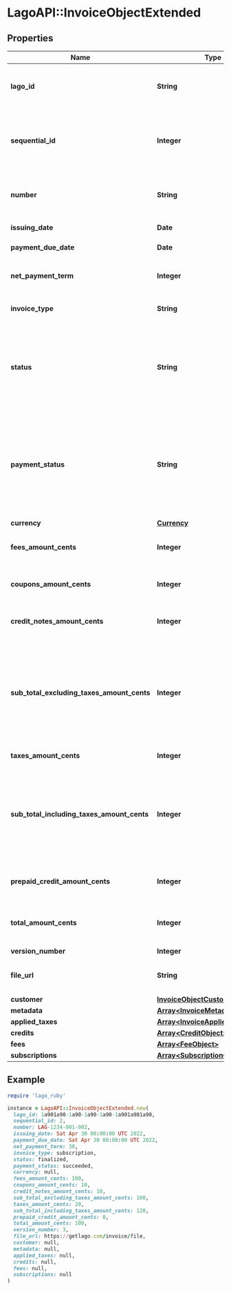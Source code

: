 # LagoAPI::InvoiceObjectExtended

## Properties

| Name | Type | Description | Notes |
| ---- | ---- | ----------- | ----- |
| **lago_id** | **String** | Unique identifier assigned to the fee within the Lago application. This ID is exclusively created by Lago and serves as a unique identifier for the fee’s record within the Lago system. |  |
| **sequential_id** | **Integer** | This ID helps in uniquely identifying and organizing the invoices associated with a specific customer. It provides a sequential numbering system specific to the customer, allowing for easy tracking and management of invoices within the customer&#39;s context. |  |
| **number** | **String** | The unique number assigned to the invoice. This number serves as a distinct identifier for the invoice and helps in differentiating it from other invoices in the system. |  |
| **issuing_date** | **Date** | The date when the invoice was issued. It is provided in the ISO 8601 date format. |  |
| **payment_due_date** | **Date** | The payment due date for the invoice, specified in the ISO 8601 date format. | [optional] |
| **net_payment_term** | **Integer** | The net payment term, expressed in days, specifies the duration within which a customer is expected to remit payment after the invoice is finalized. | [optional] |
| **invoice_type** | **String** | The type of invoice issued. Possible values are &#x60;subscription&#x60;, &#x60;one-off&#x60; or &#x60;credit&#x60;. |  |
| **status** | **String** | The status of the invoice. It indicates the current state of the invoice and can have two possible values: - &#x60;draft&#x60;: the invoice is in the draft state, waiting for the end of the grace period to be finalized. During this period, events can still be ingested and added to the invoice. - &#x60;finalized&#x60;: the invoice has been issued and finalized. In this state, events cannot be ingested or added to the invoice anymore. |  |
| **payment_status** | **String** | The status of the payment associated with the invoice. It can have one of the following values: - &#x60;pending&#x60;: the payment is pending, waiting for payment processing in Stripe or when the invoice is emitted but users have not updated the payment status through the endpoint. - &#x60;succeeded&#x60;: the payment of the invoice has been successfully processed. - &#x60;failed&#x60;: the payment of the invoice has failed or encountered an error during processing. |  |
| **currency** | [**Currency**](Currency.md) |  |  |
| **fees_amount_cents** | **Integer** | The total sum of fees amount in cents. It calculates the cumulative amount of all the fees associated with the invoice, providing a consolidated value. |  |
| **coupons_amount_cents** | **Integer** | The total sum of all coupons discounted on the invoice. It calculates the cumulative discount amount applied by coupons, expressed in cents. |  |
| **credit_notes_amount_cents** | **Integer** | The total sum of all credit notes discounted on the invoice. It calculates the cumulative discount amount applied by credit notes, expressed in cents. |  |
| **sub_total_excluding_taxes_amount_cents** | **Integer** | Subtotal amount, excluding taxes, expressed in cents. This field depends on the version number. Here are the definitions based on the version: - Version 1: is equal to the sum of &#x60;fees_amount_cents&#x60;, minus &#x60;coupons_amount_cents&#x60;, and minus &#x60;prepaid_credit_amount_cents&#x60;. - Version 2: is equal to the &#x60;fees_amount_cents&#x60;. - Version 3: is equal to the &#x60;fees_amount_cents&#x60;, minus &#x60;coupons_amount_cents&#x60; |  |
| **taxes_amount_cents** | **Integer** | The sum of tax amount associated with the invoice, expressed in cents. |  |
| **sub_total_including_taxes_amount_cents** | **Integer** | Subtotal amount, including taxes, expressed in cents. This field depends on the version number. Here are the definitions based on the version: - Version 1: is equal to the &#x60;total_amount_cents&#x60;. - Version 2: is equal to the sum of &#x60;fees_amount_cents&#x60; and &#x60;taxes_amount_cents&#x60;. - Version 3: is equal to the sum &#x60;sub_total_excluding_taxes_amount_cents&#x60; and &#x60;taxes_amount_cents&#x60; |  |
| **prepaid_credit_amount_cents** | **Integer** | The total sum of all prepaid credits discounted on the invoice. It calculates the cumulative discount amount applied by prepaid credits, expressed in cents. |  |
| **total_amount_cents** | **Integer** | The sum of the amount and taxes amount on the invoice, expressed in cents. It calculates the total financial value of the invoice, including both the original amount and any applicable taxes. |  |
| **version_number** | **Integer** |  |  |
| **file_url** | **String** | Contains the URL that provides direct access to the invoice PDF file. You can use this URL to download or view the PDF document of the invoice | [optional] |
| **customer** | [**InvoiceObjectCustomer**](InvoiceObjectCustomer.md) |  | [optional] |
| **metadata** | [**Array&lt;InvoiceMetadataObject&gt;**](InvoiceMetadataObject.md) |  | [optional] |
| **applied_taxes** | [**Array&lt;InvoiceAppliedTaxObject&gt;**](InvoiceAppliedTaxObject.md) |  | [optional] |
| **credits** | [**Array&lt;CreditObject&gt;**](CreditObject.md) |  | [optional] |
| **fees** | [**Array&lt;FeeObject&gt;**](FeeObject.md) |  | [optional] |
| **subscriptions** | [**Array&lt;SubscriptionObject&gt;**](SubscriptionObject.md) |  | [optional] |

## Example

```ruby
require 'lago_ruby'

instance = LagoAPI::InvoiceObjectExtended.new(
  lago_id: 1a901a90-1a90-1a90-1a90-1a901a901a90,
  sequential_id: 2,
  number: LAG-1234-001-002,
  issuing_date: Sat Apr 30 00:00:00 UTC 2022,
  payment_due_date: Sat Apr 30 00:00:00 UTC 2022,
  net_payment_term: 30,
  invoice_type: subscription,
  status: finalized,
  payment_status: succeeded,
  currency: null,
  fees_amount_cents: 100,
  coupons_amount_cents: 10,
  credit_notes_amount_cents: 10,
  sub_total_excluding_taxes_amount_cents: 100,
  taxes_amount_cents: 20,
  sub_total_including_taxes_amount_cents: 120,
  prepaid_credit_amount_cents: 0,
  total_amount_cents: 100,
  version_number: 3,
  file_url: https://getlago.com/invoice/file,
  customer: null,
  metadata: null,
  applied_taxes: null,
  credits: null,
  fees: null,
  subscriptions: null
)
```

